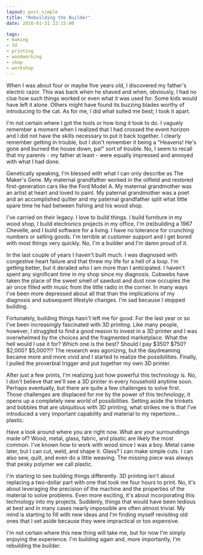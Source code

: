 ```yaml
---
layout: post_simple
title: "Rebuilding the Builder"
date: 2016-01-31 22:15:00

tags:
- making
- 3d
- printing
- woodworking
- shop
- workshop
---
```


When I was about four or maybe five years old, I discovered my father's electric razor. This was back when he shaved and when, obviously, I had no clue how such things worked or even what it was used for. Some kids would have left it alone. Others might have found its buzzing blades worthy of introducing to the cat. As for me, I did what suited me best; I took it apart.

I'm not certain where I got the tools or how long it took to do. I vaguely remember a moment when I realized that I had crossed the event horizon and I did not have the skills necessary to put it back together. I clearly remember getting in trouble, but I don't remember it being a "Heavens! He's gone and burned the house down, pa!" sort of trouble. No, I seem to recall that my parents - my father at least - were equally impressed and annoyed with what I had done.

Genetically speaking, I'm blessed with what I can only describe as The Maker's Gene. My maternal grandfather worked in the oilfield and restored first-generation cars like the Ford Model A. My maternal grandmother was an artist at heart and loved to paint. My paternal grandmother was a poet and an accomplished quilter and my paternal grandfather split what little spare time he had between fishing and his wood shop.

I've carried on their legacy. I love to build things. I build furniture in my wood shop, I build electronics projects in my office, I'm (re)building a 1967 Chevelle, and I build software for a living. I have no tolerance for crunching numbers or selling goods. I'm terrible at customer support and I get bored with most things very quickly. No, I'm a builder and I'm damn proud of it.

In the last couple of years I haven't built much. I was diagnosed with congestive heart failure and that threw my life for a hell of a loop. I'm getting better, but it derailed who I am more than I anticipated. I haven't spent any significant time in my shop since my diagnosis. Cobwebs have taken the place of the sweet smell of sawdust and dust now occupies the air once filled with music from the little radio in the corner. In many ways I've been more depressed about all that than the implications of my diagnosis and subsequent lifestyle changes. I'm sad because I stopped building.

Fortunately, building things hasn't left me for good. For the last year or so I've been increasingly fascinated with 3D printing. Like many people, however, I struggled to find a good reason to invest in a 3D printer and I was overwhelmed by the choices and the fragmented marketplace. What the hell would I use it for? Which one is the best? Should I pay $350? $750? $2,000? $5,000?!? The research was agonizing, but the daydreaming became more and more vivid and I started to realize the possibilities. Finally, I pulled the proverbial trigger and put together my own 3D printer.

After just a few prints, I'm realizing just how powerful this technology is. No, I don't believe that we'll see a 3D printer in every household anytime soon. Perhaps eventually, but there are quite a few challenges to solve first. Those challenges are displaced for me by the power of this technology; it opens up a completely new world of possibilities. Setting aside the trinkets and bobbles that are ubiquitous with 3D printing, what strikes me is that I've introduced a very important capability and material to my repertoire... plastic.

Have a look around where you are right now. What are your surroundings made of? Wood, metal, glass, fabric, and plastic are likely the most common. I've known how to work with wood since I was a boy. Metal came later, but I can cut, weld, and shape it. Glass? I can make simple cuts. I can also sew, quilt, and even do a little weaving. The missing piece was always that pesky polymer we call plastic. 

I'm starting to see building things differently. 3D printing isn't about replacing a two-dollar part with one that took me four hours to print. No, it's about leveraging the precision of the machine and the properties of the material to solve problems. Even more exciting, it's about incorporating this technology into my projects. Suddenly, things that would have been tedious at best and in many cases nearly impossible are often almost trivial. My mind is starting to fill with new ideas and I'm finding myself revisiting old ones that I set aside because they were impractical or too expensive.

I'm not certain where this new thing will take me, but for now I'm simply enjoying the experience. I'm building again and, more importantly, I'm rebuilding the builder.
